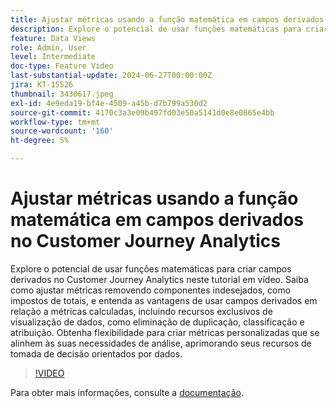 ```yaml
---
title: Ajustar métricas usando a função matemática em campos derivados no Customer Journey Analytics
description: Explore o potencial de usar funções matemáticas para criar campos derivados no Customer Journey Analytics neste tutorial em vídeo. Saiba como ajustar métricas removendo componentes indesejados, como impostos de totais, e entenda as vantagens de usar campos derivados em relação a métricas calculadas, incluindo recursos exclusivos de visualização de dados, como eliminação de duplicação, classificação e atribuição.
feature: Data Views
role: Admin, User
level: Intermediate
doc-type: Feature Video
last-substantial-update: 2024-06-27T00:00:00Z
jira: KT-15526
thumbnail: 3430617.jpeg
exl-id: 4e9eda19-bf4e-4509-a45b-d7b799a530d2
source-git-commit: 4170c3a3e09b497fd03e50a5141d0e8e0865e4bb
workflow-type: tm+mt
source-wordcount: '160'
ht-degree: 5%

---
```


# Ajustar métricas usando a função matemática em campos derivados no Customer Journey Analytics

Explore o potencial de usar funções matemáticas para criar campos derivados no Customer Journey Analytics neste tutorial em vídeo. Saiba como ajustar métricas removendo componentes indesejados, como impostos de totais, e entenda as vantagens de usar campos derivados em relação a métricas calculadas, incluindo recursos exclusivos de visualização de dados, como eliminação de duplicação, classificação e atribuição. Obtenha flexibilidade para criar métricas personalizadas que se alinhem às suas necessidades de análise, aprimorando seus recursos de tomada de decisão orientados por dados.

>[!VIDEO](https://video.tv.adobe.com/v/3430617/&learn=on)

Para obter mais informações, consulte a [documentação](https://experienceleague.adobe.com/pt-br/docs/analytics-platform/using/cja-dataviews/derived-fields).
